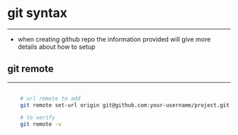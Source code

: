 # git syntax
---
- when creating github repo the information provided will give more details about how to setup

## git remote
--- 

```bash
    
    # url remote to add
    git remote set-url origin git@github.com:your-username/project.git

    # to verify
    git remote -v 

```
